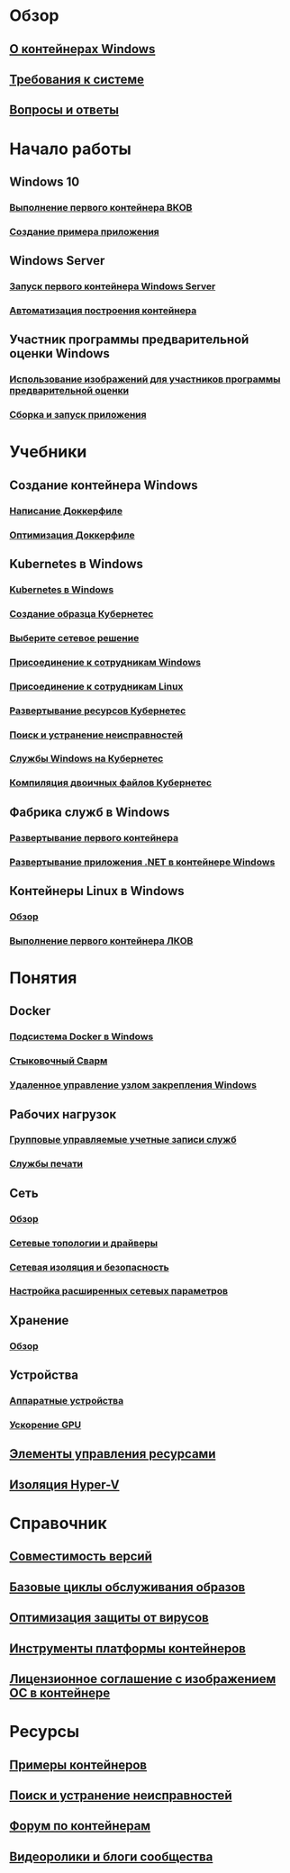 # Обзор
## [О контейнерах Windows](about/index.md)
## [Требования к системе](deploy-containers/system-requirements.md)
## [Вопросы и ответы](about/faq.md)

# Начало работы
## Windows 10
### [Выполнение первого контейнера ВКОВ](quick-start/quick-start-windows-10.md)
### [Создание примера приложения](quick-start/building-sample-app.md)
## Windows Server
### [Запуск первого контейнера Windows Server](quick-start/quick-start-windows-server.md)
### [Автоматизация построения контейнера](quick-start/quick-start-images.md)
## Участник программы предварительной оценки Windows
### [Использование изображений для участников программы предварительной оценки](quick-start/Using-Insider-Container-Images.md)
### [Сборка и запуск приложения](quick-start/Nano-RS3-.NET-Core-and-PS.md)

# Учебники
## Создание контейнера Windows
### [Написание Доккерфиле](manage-docker/manage-windows-dockerfile.md)
### [Оптимизация Доккерфиле](manage-docker/optimize-windows-dockerfile.md)
## Kubernetes в Windows
### [Kubernetes в Windows](kubernetes/getting-started-kubernetes-windows.md)
### [Создание образца Кубернетес](kubernetes/creating-a-linux-master.md)
### [Выберите сетевое решение](kubernetes/network-topologies.md)
### [Присоединение к сотрудникам Windows](kubernetes/joining-windows-workers.md)
### [Присоединение к сотрудникам Linux](kubernetes/joining-linux-workers.md)
### [Развертывание ресурсов Кубернетес](kubernetes/deploying-resources.md)
### [Поиск и устранение неисправностей](kubernetes/common-problems.md)
### [Службы Windows на Кубернетес](kubernetes/kube-windows-services.md)
### [Компиляция двоичных файлов Кубернетес](kubernetes/compiling-kubernetes-binaries.md)
## Фабрика служб в Windows
### [Развертывание первого контейнера](/azure/service-fabric/service-fabric-quickstart-containers)
### [Развертывание приложения .NET в контейнере Windows](/azure/service-fabric/service-fabric-host-app-in-a-container)
## Контейнеры Linux в Windows
### [Обзор](deploy-containers/linux-containers.md)
### [Выполнение первого контейнера ЛКОВ](quick-start/quick-start-windows-10-linux.md)

# Понятия
## Docker
### [Подсистема Docker в Windows](manage-docker/configure-docker-daemon.md)
### [Стыковочный Сварм](manage-containers/swarm-mode.md)
### [Удаленное управление узлом закрепления Windows](management/manage_remotehost.md)
## Рабочих нагрузок
### [Групповые управляемые учетные записи служб](manage-containers/manage-serviceaccounts.md)
### [Службы печати](deploy-containers/print-spooler.md)
## Сеть
### [Обзор](container-networking/architecture.md)
### [Сетевые топологии и драйверы](container-networking/network-drivers-topologies.md)
### [Сетевая изоляция и безопасность](container-networking/network-isolation-security.md)
### [Настройка расширенных сетевых параметров](container-networking/advanced.md)
## Хранение
### [Обзор](manage-containers/container-storage.md)
## Устройства
### [Аппаратные устройства](deploy-containers/hardware-devices-in-containers.md)
### [Ускорение GPU](deploy-containers/gpu-acceleration.md)
## [Элементы управления ресурсами](manage-containers/resource-controls.md)
## [Изоляция Hyper-V](manage-containers/hyperv-container.md)

# Справочник
## [Совместимость версий](deploy-containers/version-compatibility.md)
## [Базовые циклы обслуживания образов](deploy-containers/base-image-lifecycle.md)
## [Оптимизация защиты от вирусов](https://docs.microsoft.com/windows-hardware/drivers/ifs/anti-virus-optimization-for-windows-containers)
## [Инструменты платформы контейнеров](deploy-containers/containerd.md)
## [Лицензионное соглашение с изображением ОС в контейнере](Images_EULA.md)

# Ресурсы
## [Примеры контейнеров](samples.md)
## [Поиск и устранение неисправностей](troubleshooting.md)
## [Форум по контейнерам](https://social.msdn.microsoft.com/Forums/home?forum=windowscontainers)
## [Видеоролики и блоги сообщества](communitylinks.md)